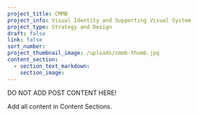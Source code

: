 ```yaml
---
project_title: CMMB
project_info: Visual Identity and Supporting Visual System
project_type: Strategy and Design
draft: false
link: false
sort_number:
project_thumbnail_image: /uploads/cmmb-thumb.jpg
content_section:
  - section_text_markdown:
    section_image:
---
```



DO NOT ADD POST CONTENT HERE!

Add all content in Content Sections.